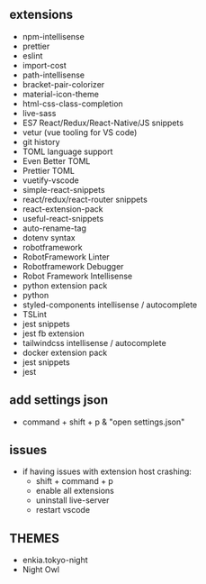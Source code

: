 
## extensions 
  * npm-intellisense
  * prettier
  * eslint
  * import-cost 
  * path-intellisense
  * bracket-pair-colorizer
  * material-icon-theme 
  * html-css-class-completion
  * live-sass
  * ES7 React/Redux/React-Native/JS snippets
  * vetur (vue tooling for VS code) 
  * git history 
  * TOML language support 
  * Even Better TOML 
  * Prettier TOML 
  * vuetify-vscode
  * simple-react-snippets
  * react/redux/react-router snippets
  * react-extension-pack
  * useful-react-snippets
  * auto-rename-tag
  * dotenv syntax 
  * robotframework
  * RobotFramework Linter 
  * Robotframework Debugger
  * Robot Framework Intellisense
  * python extension pack
  * python 
  * styled-components intellisense / autocomplete
  * TSLint 
  * jest snippets
  * jest fb extension
  * tailwindcss intellisense / autocomplete 
  * docker extension pack 
  * jest snippets
  * jest 

## add settings json 
  * command + shift + p & "open settings.json"


## issues 
  * if having issues with extension host crashing: 
    * shift + command + p 
    * enable all extensions 
    * uninstall live-server 
    * restart vscode 



## THEMES
  * enkia.tokyo-night
  * Night Owl 
